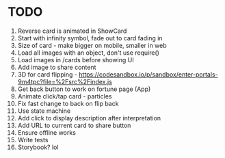 # TODO

1. Reverse card is animated in ShowCard
1. Start with infinity symbol, fade out to card fading in
1. Size of card - make bigger on mobile, smaller in web
1. Load all images with an object, don't use require()
1. Load images in /cards before showing UI
1. Add image to share content
1. 3D for card flipping - https://codesandbox.io/p/sandbox/enter-portals-9m4tpc?file=%2Fsrc%2Findex.js
1. Get back button to work on fortune page (App)
1. Animate click/tap card - particles
1. Fix fast change to back on flip back
1. Use state machine
1. Add click to display description after interpretation
1. Add URL to current card to share button
1. Ensure offline works
1. Write tests
1. Storybook? lol